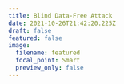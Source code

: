 ```yaml
---
title: Blind Data-Free Attack
date: 2021-10-26T21:42:20.225Z
draft: false
featured: false
image:
  filename: featured
  focal_point: Smart
  preview_only: false
---
```

